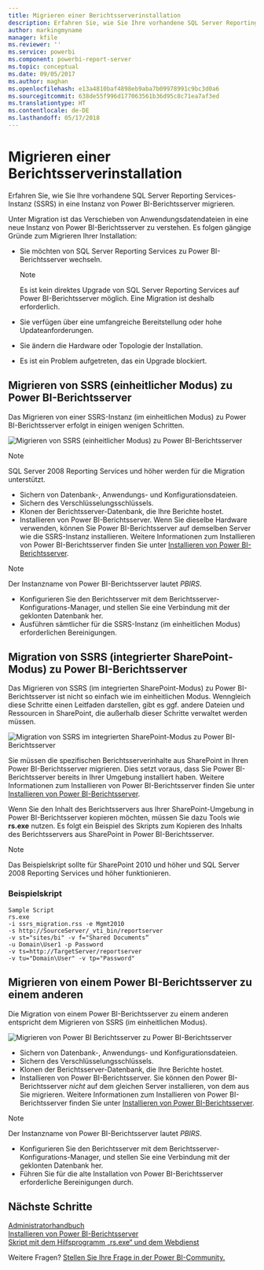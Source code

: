 ```yaml
---
title: Migrieren einer Berichtsserverinstallation
description: Erfahren Sie, wie Sie Ihre vorhandene SQL Server Reporting Services-Instanz in eine Instanz von Power BI-Berichtsserver migrieren.
author: markingmyname
manager: kfile
ms.reviewer: ''
ms.service: powerbi
ms.component: powerbi-report-server
ms.topic: conceptual
ms.date: 09/05/2017
ms.author: maghan
ms.openlocfilehash: e13a4810baf4898eb9aba7b09978991c9bc3d0a6
ms.sourcegitcommit: 638de55f996d177063561b36d95c8c71ea7af3ed
ms.translationtype: HT
ms.contentlocale: de-DE
ms.lasthandoff: 05/17/2018
---
```

# <a name="migrate-a-report-server-installation"></a>Migrieren einer Berichtsserverinstallation
Erfahren Sie, wie Sie Ihre vorhandene SQL Server Reporting Services-Instanz (SSRS) in eine Instanz von Power BI-Berichtsserver migrieren.

Unter Migration ist das Verschieben von Anwendungsdatendateien in eine neue Instanz von Power BI-Berichtsserver zu verstehen. Es folgen gängige Gründe zum Migrieren Ihrer Installation:

* Sie möchten von SQL Server Reporting Services zu Power BI-Berichtsserver wechseln.
  
  > [!NOTE]
  > Es ist kein direktes Upgrade von SQL Server Reporting Services auf Power BI-Berichtsserver möglich. Eine Migration ist deshalb erforderlich.
  > 
  > 
* Sie verfügen über eine umfangreiche Bereitstellung oder hohe Updateanforderungen.
* Sie ändern die Hardware oder Topologie der Installation.
* Es ist ein Problem aufgetreten, das ein Upgrade blockiert.

## <a name="migrating-to-power-bi-report-server-from-ssrs-native-mode"></a>Migrieren von SSRS (einheitlicher Modus) zu Power BI-Berichtsserver
Das Migrieren von einer SSRS-Instanz (im einheitlichen Modus) zu Power BI-Berichtsserver erfolgt in einigen wenigen Schritten.

![](media/migrate-report-server/migrate-from-ssrs-native.png "Migrieren von SSRS (einheitlicher Modus) zu Power BI-Berichtsserver")

> [!NOTE]
> SQL Server 2008 Reporting Services und höher werden für die Migration unterstützt.
> 
> 

* Sichern von Datenbank-, Anwendungs- und Konfigurationsdateien.
* Sichern des Verschlüsselungsschlüssels.
* Klonen der Berichtsserver-Datenbank, die Ihre Berichte hostet.
* Installieren von Power BI-Berichtsserver. Wenn Sie dieselbe Hardware verwenden, können Sie Power BI-Berichtsserver auf demselben Server wie die SSRS-Instanz installieren. Weitere Informationen zum Installieren von Power BI-Berichtsserver finden Sie unter [Installieren von Power BI-Berichtsserver](install-report-server.md).

> [!NOTE]
> Der Instanzname von Power BI-Berichtsserver lautet *PBIRS*.
> 
> 

* Konfigurieren Sie den Berichtsserver mit dem Berichtsserver-Konfigurations-Manager, und stellen Sie eine Verbindung mit der geklonten Datenbank her.
* Ausführen sämtlicher für die SSRS-Instanz (im einheitlichen Modus) erforderlichen Bereinigungen.

## <a name="migration-to-power-bi-report-server-from-ssrs-sharepoint-integrated-mode"></a>Migration von SSRS (integrierter SharePoint-Modus) zu Power BI-Berichtsserver
Das Migrieren von SSRS (im integrierten SharePoint-Modus) zu Power BI-Berichtsserver ist nicht so einfach wie im einheitlichen Modus. Wenngleich diese Schritte einen Leitfaden darstellen, gibt es ggf. andere Dateien und Ressourcen in SharePoint, die außerhalb dieser Schritte verwaltet werden müssen.

![](media/migrate-report-server/migrate-from-ssrs-sharepoint.png "Migration von SSRS im integrierten SharePoint-Modus zu Power BI-Berichtsserver")

Sie müssen die spezifischen Berichtsserverinhalte aus SharePoint in Ihren Power BI-Berichtsserver migrieren. Dies setzt voraus, dass Sie Power BI-Berichtsserver bereits in Ihrer Umgebung installiert haben. Weitere Informationen zum Installieren von Power BI-Berichtsserver finden Sie unter [Installieren von Power BI-Berichtsserver](install-report-server.md).

Wenn Sie den Inhalt des Berichtsservers aus Ihrer SharePoint-Umgebung in Power BI-Berichtsserver kopieren möchten, müssen Sie dazu Tools wie **rs.exe** nutzen. Es folgt ein Beispiel des Skripts zum Kopieren des Inhalts des Berichtsservers aus SharePoint in Power BI-Berichtsserver.

> [!NOTE]
> Das Beispielskript sollte für SharePoint 2010 und höher und SQL Server 2008 Reporting Services und höher funktionieren.
> 
> 

### <a name="sample-script"></a>Beispielskript
```
Sample Script
rs.exe
-i ssrs_migration.rss -e Mgmt2010
-s http://SourceServer/_vti_bin/reportserver
-v st="sites/bi" -v f="Shared Documents“
-u Domain\User1 -p Password
-v ts=http://TargetServer/reportserver
-v tu="Domain\User" -v tp="Password"
```

## <a name="migrateing-from-one-power-bi-report-server-to-another"></a>Migrieren von einem Power BI-Berichtsserver zu einem anderen
Die Migration von einem Power BI-Berichtsserver zu einem anderen entspricht dem Migrieren von SSRS (im einheitlichen Modus).

![](media/migrate-report-server/migrate-from-pbirs.png "Migrieren von Power BI Berichtsserver zu Power BI-Berichtsserver")

* Sichern von Datenbank-, Anwendungs- und Konfigurationsdateien.
* Sichern des Verschlüsselungsschlüssels.
* Klonen der Berichtsserver-Datenbank, die Ihre Berichte hostet.
* Installieren von Power BI-Berichtsserver. Sie können den Power BI-Berichtsserver *nicht* auf dem gleichen Server installieren, von dem aus Sie migrieren. Weitere Informationen zum Installieren von Power BI-Berichtsserver finden Sie unter [Installieren von Power BI-Berichtsserver](install-report-server.md).

> [!NOTE]
> Der Instanzname von Power BI-Berichtsserver lautet *PBIRS*.
> 
> 

* Konfigurieren Sie den Berichtsserver mit dem Berichtsserver-Konfigurations-Manager, und stellen Sie eine Verbindung mit der geklonten Datenbank her.
* Führen Sie für die alte Installation von Power BI-Berichtsserver erforderliche Bereinigungen durch.

## <a name="next-steps"></a>Nächste Schritte
[Administratorhandbuch](admin-handbook-overview.md)  
[Installieren von Power BI-Berichtsserver](install-report-server.md)  
[Skript mit dem Hilfsprogramm „rs.exe“ und dem Webdienst](https://docs.microsoft.com/sql/reporting-services/tools/script-with-the-rs-exe-utility-and-the-web-service)

Weitere Fragen? [Stellen Sie Ihre Frage in der Power BI-Community.](https://community.powerbi.com/)

